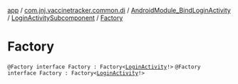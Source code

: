 [app](../../../index.md) / [com.jnj.vaccinetracker.common.di](../../index.md) / [AndroidModule_BindLoginActivity](../index.md) / [LoginActivitySubcomponent](index.md) / [Factory](./-factory.md)

# Factory

`@Factory interface Factory : Factory<`[`LoginActivity`](../../../com.jnj.vaccinetracker.login/-login-activity/index.md)`!>`
`@Factory interface Factory : Factory<`[`LoginActivity`](../../../com.jnj.vaccinetracker.login/-login-activity/index.md)`!>`